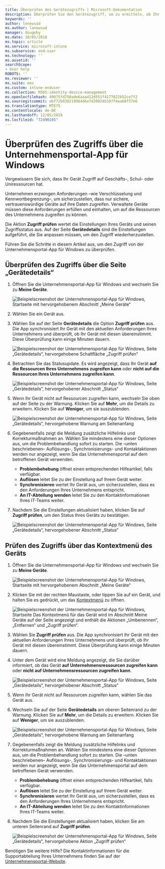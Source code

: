 ```yaml
---
title: Überprüfen des Gerätezugriffs | Microsoft-Dokumentation
description: Überprüfen Sie den Gerätezugriff, um zu ermitteln, ob Ihr Gerät die Anforderungen erfüllt und auf Geschäfts-, Schul- oder Uniressourcen zugreifen kann.
keywords: ''
author: lenewsad
ms.author: lanewsad
manager: dougeby
ms.date: 10/05/2018
ms.topic: article
ms.service: microsoft-intune
ms.subservice: end-user
ms.technology: ''
ms.assetid: ''
searchScope:
- User help
ROBOTS: ''
ms.reviewer: ''
ms.suite: ems
ms.custom: intune-enduser
ms.collection: M365-identity-device-management
ms.openlocfilehash: 49075fd750ade6aaa412d551f4177822b52ce7f2
ms.sourcegitcommit: ebf72b038219904d6e7d20024b107f4aa68f57e6
ms.translationtype: MTE75
ms.contentlocale: de-DE
ms.lasthandoff: 12/05/2019
ms.locfileid: "72490105"
---
```

# <a name="check-access-from-company-portal-app-for-windows"></a>Überprüfen des Zugriffs über die Unternehmensportal-App für Windows

Vergewissern Sie sich, dass Ihr Gerät Zugriff auf Geschäfts-, Schul- oder Uniressourcen hat. 

Unternehmen erzwingen Anforderungen &ndash;wie Verschlüsselung und Kennwortbegrenzung&ndash;, um sicherzustellen, dass nur sichere, vertrauenswürdige Geräte auf ihre Daten zugreifen. Verwaltete Geräte müssen diese Anforderungen erfüllen und einhalten, um auf die Ressourcen des Unternehmens zugreifen zu können.

Die Aktion **Zugriff prüfen** wertet die Einstellungen Ihres Geräts und seinen Zugriffsstatus aus. Auf der Seite **Gerätedetails** sind die Einstellungen aufgeführt, die Sie anpassen müssen, um den Zugriff wiederherzustellen. 

Führen Sie die Schritte in diesem Artikel aus, um den Zugriff von der Unternehmensportal-App für Windows zu überprüfen.  

## <a name="check-access-from-device-details-page"></a>Überprüfen des Zugriffs über die Seite „Gerätedetails“  
1. Öffnen Sie die Unternehmensportal-App für Windows und wechseln Sie zu **Meine Geräte**.  

    ![Beispielscreenshot der Unternehmensportal-App für Windows, Startseite mit hervorgehobenem Abschnitt „Meine Geräte“](./media/1809_CheckAccess_Context_Select_Device.png)  
2. Wählen Sie ein Gerät aus.  
3. Wählen Sie auf der Seite **Gerätedetails** die Option **Zugriff prüfen** aus. Die App synchronisiert Ihr Gerät mit den aktuellen Anforderungen Ihres Unternehmens und überprüft, ob Ihr Gerät mit diesen übereinstimmt. Diese Überprüfung kann einige Minuten dauern.  

    ![Beispielscreenshot der Unternehmensportal-App für Windows, Seite „Gerätedetails“, hervorgehobene Schaltfläche „Zugriff prüfen“](./media/1809_CheckAccess_Checking_Status.png) 

4. Betrachten Sie das Statusupdate. Es wird angezeigt, dass Ihr Gerät **auf die Ressourcen Ihres Unternehmens zugreifen kann** oder **nicht auf die Ressourcen Ihres Unternehmens zugreifen kann**.  

   ![Beispielscreenshot der Unternehmensportal-App für Windows, Seite „Gerätedetails“, hervorgehobener Abschnitt „Status“](./media/1809_CheckAccess_Device_details_status1.png)  
   
5. Wenn Ihr Gerät nicht auf Ressourcen zugreifen kann, wechseln Sie oben auf der Seite zu der Warnung. Klicken Sie auf **Mehr**, um die Details zu erweitern. Klicken Sie auf **Weniger**, um sie auszublenden.  

    ![Beispielscreenshot der Unternehmensportal-App für Windows, Seite „Gerätedetails“, hervorgehobene Warnung am Seitenanfang](./media/1809_CheckAccess_Device_details_alert1.png)  

6. Gegebenenfalls zeigt die Meldung zusätzliche Hilfelinks und Korrekturmaßnahmen an. Wählen Sie mindestens eine dieser Optionen aus, um die Problembehandlung sofort zu starten. Die &ndash;unten beschriebenen&ndash; Auflösungs-, Synchronisierungs- und Kontaktaktionen werden nur angezeigt, wenn Sie das Unternehmensportal auf dem betroffenen Gerät verwenden.  

     * **Problembehebung** öffnet einen entsprechenden Hilfeartikel, falls verfügbar.  
     * **Auflösen** leitet Sie zu der Einstellung auf Ihrem Gerät weiter.  
     * **Synchronisieren** wertet Ihr Gerät aus, um sicherzustellen, dass es den Anforderungen Ihres Unternehmens entspricht.  
     * **An IT-Abteilung wenden** leitet Sie zu den Kontaktinformationen Ihres IT-Teams weiter.   
 
6. Nachdem Sie die Einstellungen aktualisiert haben, klicken Sie auf **Zugriff prüfen**, um den Status Ihres Geräts zu bestätigen.  

    ![Beispielscreenshot der Unternehmensportal-App für Windows, Seite „Gerätedetails“, hervorgehobener Abschnitt „Status“](./media/1809_CheckAccess_Device_details_status1.png)  

## <a name="check-access-from-device-context-menu"></a>Prüfen des Zugriffs über das Kontextmenü des Geräts  
1. Öffnen Sie die Unternehmensportal-App für Windows und wechseln Sie zu **Meine Geräte**.  

    ![Beispielscreenshot der Unternehmensportal-App für Windows, Startseite mit hervorgehobenem Abschnitt „Meine Geräte“](./media/1809_CheckAccess_Context_Select_Device.png)  

2. Klicken Sie mit der rechten Maustaste, oder tippen Sie auf ein Gerät, und halten Sie es gedrückt, um das [Kontextmenü](https://docs.microsoft.com//windows/uwp/design/controls-and-patterns/menus) zu öffnen.  

    ![Beispielscreenshot der Unternehmensportal-App für Windows, Startseite Das Kontextmenü für das Gerät wird im Abschnitt **Meine Geräte** auf der Seite angezeigt und enthält die Aktionen „Umbenennen“, „Entfernen“ und „Zugriff prüfen“.](./media/1809_DeviceContextMenu_Windows_CP.png)  
3. Wählen Sie **Zugriff prüfen** aus. Die App synchronisiert Ihr Gerät mit den aktuellen Anforderungen Ihres Unternehmens und überprüft, ob Ihr Gerät mit diesen übereinstimmt. Diese Überprüfung kann einige Minuten dauern.  
 
4. Unter dem Gerät wird eine Meldung angezeigt, die Sie darüber informiert, ob das Gerät **auf Unternehmensressourcen zugreifen kann** oder **nicht auf Unternehmensressourcen zugreifen kann**. 

    ![Beispielscreenshot der Unternehmensportal-App für Windows, Seite „Gerätedetails“, hervorgehobener Abschnitt „Status“](./media/1809_CheckAccess_Context_Menu_Alert2.png) 

5. Wenn Ihr Gerät nicht auf Ressourcen zugreifen kann, wählen Sie das Gerät aus.  
6. Wechseln Sie auf der Seite **Gerätedetails** am oberen Seitenrand zu der Warnung. Klicken Sie auf **Mehr**, um die Details zu erweitern. Klicken Sie auf **Weniger**, um sie auszublenden.  

    ![Beispielscreenshot der Unternehmensportal-App für Windows, Seite „Gerätedetails“, hervorgehobene Warnung am Seitenanfang](./media/1809_CheckAccess_Device_details_alert1.png)  

6. Gegebenenfalls zeigt die Meldung zusätzliche Hilfelinks und Korrekturmaßnahmen an. Wählen Sie mindestens eine dieser Optionen aus, um die Problembehandlung sofort zu starten. Die &ndash;unten beschriebenen&ndash; Auflösungs-, Synchronisierungs- und Kontaktaktionen werden nur angezeigt, wenn Sie das Unternehmensportal auf dem betroffenen Gerät verwenden.  

     * **Problembehebung** öffnet einen entsprechenden Hilfeartikel, falls verfügbar.  
     * **Auflösen** leitet Sie zu der Einstellung auf Ihrem Gerät weiter.  
     * **Synchronisieren** wertet Ihr Gerät aus, um sicherzustellen, dass es den Anforderungen Ihres Unternehmens entspricht.  
     * **An IT-Abteilung wenden** leitet Sie zu den Kontaktinformationen Ihres IT-Teams weiter.    

7. Nachdem Sie die Einstellungen aktualisiert haben, klicken Sie am unteren Seitenrand auf **Zugriff prüfen**.  

    ![Beispielscreenshot der Unternehmensportal-App für Windows, Seite „Gerätedetails“, hervorgehobene Aktion „Zugriff prüfen“](./media/1809_CheckAccess_Device_details_button.png) 


Benötigen Sie weitere Hilfe? Die Kontaktinformationen für die Supportabteilung Ihres Unternehmens finden Sie auf der [Unternehmensportal-Website](https://go.microsoft.com/fwlink/?linkid=2010980).
